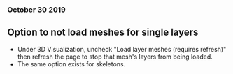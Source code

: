 ### October 30 2019
## Option to not load meshes for single layers
* Under 3D Visualization, uncheck "Load layer meshes (requires refresh)" then refresh the page to stop that mesh's layers from being loaded.
* The same option exists for skeletons.
